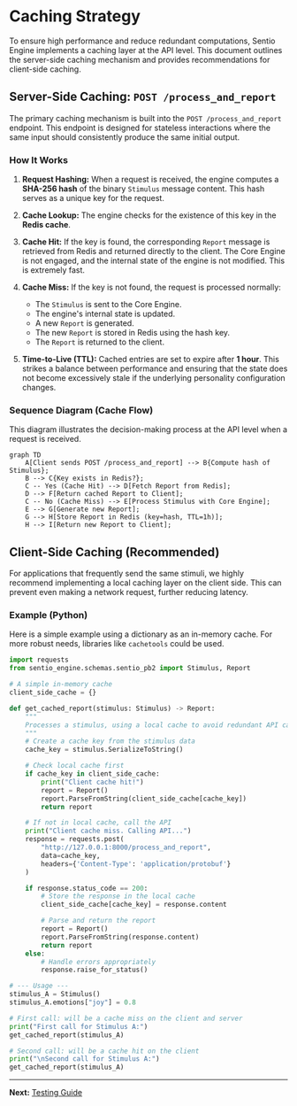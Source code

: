 # Caching Strategy

To ensure high performance and reduce redundant computations, Sentio Engine implements a caching layer at the API level. This document outlines the server-side caching mechanism and provides recommendations for client-side caching.

## Server-Side Caching: `POST /process_and_report`

The primary caching mechanism is built into the `POST /process_and_report` endpoint. This endpoint is designed for stateless interactions where the same input should consistently produce the same initial output.

### How It Works

1.  **Request Hashing:** When a request is received, the engine computes a **SHA-256 hash** of the binary `Stimulus` message content. This hash serves as a unique key for the request.

2.  **Cache Lookup:** The engine checks for the existence of this key in the **Redis cache**.

3.  **Cache Hit:** If the key is found, the corresponding `Report` message is retrieved from Redis and returned directly to the client. The Core Engine is not engaged, and the internal state of the engine is not modified. This is extremely fast.

4.  **Cache Miss:** If the key is not found, the request is processed normally:
    *   The `Stimulus` is sent to the Core Engine.
    *   The engine's internal state is updated.
    *   A new `Report` is generated.
    *   The new `Report` is stored in Redis using the hash key.
    *   The `Report` is returned to the client.

5.  **Time-to-Live (TTL):** Cached entries are set to expire after **1 hour**. This strikes a balance between performance and ensuring that the state does not become excessively stale if the underlying personality configuration changes.

### Sequence Diagram (Cache Flow)

This diagram illustrates the decision-making process at the API level when a request is received.

```mermaid
graph TD
    A[Client sends POST /process_and_report] --> B{Compute hash of Stimulus};
    B --> C{Key exists in Redis?};
    C -- Yes (Cache Hit) --> D[Fetch Report from Redis];
    D --> F[Return cached Report to Client];
    C -- No (Cache Miss) --> E[Process Stimulus with Core Engine];
    E --> G[Generate new Report];
    G --> H[Store Report in Redis (key=hash, TTL=1h)];
    H --> I[Return new Report to Client];
```

## Client-Side Caching (Recommended)

For applications that frequently send the same stimuli, we highly recommend implementing a local caching layer on the client side. This can prevent even making a network request, further reducing latency.

### Example (Python)

Here is a simple example using a dictionary as an in-memory cache. For more robust needs, libraries like `cachetools` could be used.

```python
import requests
from sentio_engine.schemas.sentio_pb2 import Stimulus, Report

# A simple in-memory cache
client_side_cache = {}

def get_cached_report(stimulus: Stimulus) -> Report:
    """
    Processes a stimulus, using a local cache to avoid redundant API calls.
    """
    # Create a cache key from the stimulus data
    cache_key = stimulus.SerializeToString()

    # Check local cache first
    if cache_key in client_side_cache:
        print("Client cache hit!")
        report = Report()
        report.ParseFromString(client_side_cache[cache_key])
        return report

    # If not in local cache, call the API
    print("Client cache miss. Calling API...")
    response = requests.post(
        "http://127.0.0.1:8000/process_and_report",
        data=cache_key,
        headers={'Content-Type': 'application/protobuf'}
    )

    if response.status_code == 200:
        # Store the response in the local cache
        client_side_cache[cache_key] = response.content

        # Parse and return the report
        report = Report()
        report.ParseFromString(response.content)
        return report
    else:
        # Handle errors appropriately
        response.raise_for_status()

# --- Usage ---
stimulus_A = Stimulus()
stimulus_A.emotions["joy"] = 0.8

# First call: will be a cache miss on the client and server
print("First call for Stimulus A:")
get_cached_report(stimulus_A)

# Second call: will be a cache hit on the client
print("\nSecond call for Stimulus A:")
get_cached_report(stimulus_A)
```

---

**Next:** [Testing Guide](./07_testing.md)
